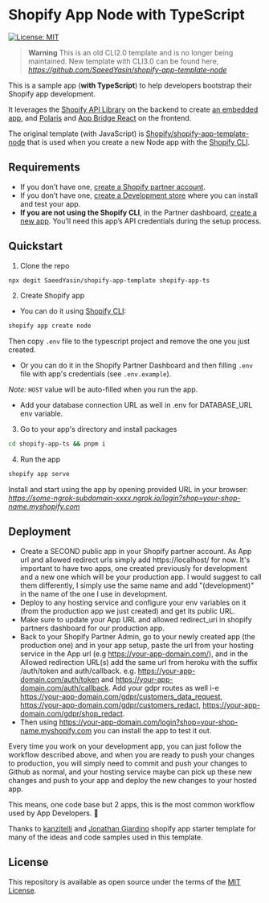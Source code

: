 # Shopify App Node with TypeScript

[![License: MIT](https://img.shields.io/badge/License-MIT-green.svg)](LICENSE.md)

> **Warning**
> This is an old CLI2.0 template and is no longer being maintained.
> New template with CLI3.0 can be found here, _https://github.com/SaeedYasin/shopify-app-template-node_

This is a sample app (**with TypeScript**) to help developers bootstrap their Shopify app development.

It leverages the [Shopify API Library](https://github.com/Shopify/shopify-node-api) on the backend to create [an embedded app](https://shopify.dev/apps/tools/app-bridge/getting-started#embed-your-app-in-the-shopify-admin), and [Polaris](https://github.com/Shopify/polaris-react) and [App Bridge React](https://shopify.dev/tools/app-bridge/react-components) on the frontend.

The original template (with JavaScript) is [Shopify/shopify-app-template-node](https://github.com/Shopify/shopify-app-template-node) that is used when you create a new Node app with the [Shopify CLI](https://shopify.dev/apps/tools/cli).

## Requirements

- If you don’t have one, [create a Shopify partner account](https://partners.shopify.com/signup).
- If you don’t have one, [create a Development store](https://help.shopify.com/en/partners/dashboard/development-stores#create-a-development-store) where you can install and test your app.
- **If you are not using the Shopify CLI**, in the Partner dashboard, [create a new app](https://help.shopify.com/en/api/tools/partner-dashboard/your-apps#create-a-new-app). You’ll need this app’s API credentials during the setup process.

## Quickstart

1. Clone the repo

```sh
npx degit SaeedYasin/shopify-app-template shopify-app-ts
```

2. Create Shopify app

- You can do it using [Shopify CLI](https://github.com/Shopify/shopify-cli):

```sh
shopify app create node
```

Then copy `.env` file to the typescript project and remove the one you just created.

- Or you can do it in the Shopify Partner Dashboard and then filling `.env` file with app's credentials (see `.env.example`).

_Note:_ `HOST` value will be auto-filled when you run the app.

- Add your database connection URL as well in .env for DATABASE_URL env variable.

3. Go to your app's directory and install packages

```sh
cd shopify-app-ts && pnpm i
```

4. Run the app

```sh
shopify app serve
```

Install and start using the app by opening provided URL in your browser: _https://some-ngrok-subdomain-xxxx.ngrok.io/login?shop=your-shop-name.myshopify.com_

## Deployment

- Create a SECOND public app in your Shopify partner account. As App url and allowed redirect urls simply add https://localhost/ for now. It's important to have two apps, one created previously for development and a new one which will be your production app. I would suggest to call them differently, I simply use the same name and add "(development)" in the name of the one I use in development.
- Deploy to any hosting service and configure your env variables on it (from the production app we just created) and get its public URL.
- Make sure to update your App URL and allowed redirect_uri in shopify partners dashboard for our production app.
- Back to your Shopify Partner Admin, go to your newly created app (the production one) and in your app setup, paste the url from your hosting service in the App url (e.g https://your-app-domain.com/), and in the Allowed redirection URL(s) add the same url from heroku with the suffix /auth/token and auth/callback. e.g. https://your-app-domain.com/auth/token and https://your-app-domain.com/auth/callback. Add your gdpr routes as well i-e https://your-app-domain.com/gdpr/customers_data_request, https://your-app-domain.com/gdpr/customers_redact, https://your-app-domain.com/gdpr/shop_redact.
- Then using https://your-app-domain.com/login?shop=your-shop-name.myshopify.com you can install the app to test it out.

Every time you work on your development app, you can just follow the workflow described above, and when you are ready to push your changes to production, you will simply need to commit and push your changes to Github as normal, and your hosting service maybe can pick up these new changes and push to your app and deploy the new changes to your hosted app.

This means, one code base but 2 apps, this is the most common workflow used by App Developers. 🎉

Thanks to [kanzitelli](https://github.com/kanzitelli/shopify-app-template-typescript) and [Jonathan Giardino](https://github.com/jonathangiardino/shopify-app-starter) shopify app starter template for many of the ideas and code samples used in this template.

## License

This repository is available as open source under the terms of the [MIT License](https://opensource.org/licenses/MIT).
